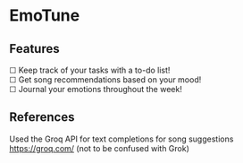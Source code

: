 # EmoTune

## Features
☐ Keep track of your tasks with a to-do list! <br>
☐ Get song recommendations based on your mood! <br>
☐ Journal your emotions throughout the week!

## References
Used the Groq API for text completions for song suggestions
https://groq.com/
(not to be confused with Grok)
